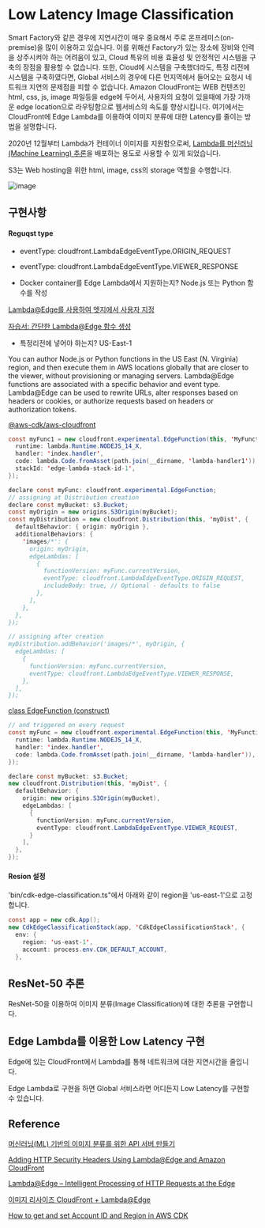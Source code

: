 # Low Latency Image Classification

Smart Factory와 같은 경우에 지연시간이 매우 중요해서 주로 온프레미스(on-premise)을 많이 이용하고 있습니다. 이를 위해선 Factory가 있는 장소에 장비와 인력을 상주시켜야 하는 어려움이 있고, Cloud 특유의 비용 효율성 및 안정적인 시스템을 구축의 장점을 활용할 수 없습니다. 또한, Cloud에 시스템을 구축했더라도, 특정 리전에 시스템을 구축하였다면, Global 서비스의 경우에 다른 먼지역에서 들어오는 요청시 네트워크 지연의 문제점을 피할 수 없습니다. Amazon CloudFront는 WEB 컨텐츠인 html, css, js, image 파일등을 edge에 두어서, 사용자의 요청이 있을때에 가장 가까운 edge location으로 라우팅함으로 웹서비스의 속도를 향상시킵니다. 여기에서는 CloudFront에 Edge Lambda를 이용하여 이미지 분류에 대한 Latency를 줄이는 방법을 설명합니다. 

 2020년 12월부터 Lambda가 컨테이너 이미지를 지원함으로써, [Lambda를 머신러닝(Machine Learning) 추론](https://aws.amazon.com/ko/blogs/korea/new-for-aws-lambda-container-image-support/)을 배포하는 용도로 사용할 수 있게 되었습니다.

S3는 Web hosting을 위한 html, image, css의 storage 역할을 수행합니다.

![image](https://user-images.githubusercontent.com/52392004/221320135-62863c02-11f8-47cf-b468-906281ecca6a.png)


## 구현사항


#### Reguqst type

- eventType: cloudfront.LambdaEdgeEventType.ORIGIN_REQUEST
- eventType: cloudfront.LambdaEdgeEventType.VIEWER_RESPONSE


- Docker container를 Edge Lambda에서 지원하는지? Node.js 또는 Python 함수를 작성

[Lambda@Edge를 사용하여 엣지에서 사용자 지정](https://docs.aws.amazon.com/ko_kr/AmazonCloudFront/latest/DeveloperGuide/lambda-at-the-edge.html)

[자습서: 간단한 Lambda@Edge 함수 생성](https://docs.aws.amazon.com/ko_kr/AmazonCloudFront/latest/DeveloperGuide/lambda-edge-how-it-works-tutorial.html)

- 특정리전에 넣어야 하는지? US-East-1

 You can author Node.js or Python functions in the US East (N. Virginia) region, and then execute them in AWS locations globally that are closer to the viewer, without provisioning or managing servers. Lambda@Edge functions are associated with a specific behavior and event type. Lambda@Edge can be used to rewrite URLs, alter responses based on headers or cookies, or authorize requests based on headers or authorization tokens.

[@aws-cdk/aws-cloudfront](https://www.npmjs.com/package/@aws-cdk/aws-cloudfront?activeTab=readme)

```java
const myFunc1 = new cloudfront.experimental.EdgeFunction(this, 'MyFunction1', {
  runtime: lambda.Runtime.NODEJS_14_X,
  handler: 'index.handler',
  code: lambda.Code.fromAsset(path.join(__dirname, 'lambda-handler1')),
  stackId: 'edge-lambda-stack-id-1',
});

declare const myFunc: cloudfront.experimental.EdgeFunction;
// assigning at Distribution creation
declare const myBucket: s3.Bucket;
const myOrigin = new origins.S3Origin(myBucket);
const myDistribution = new cloudfront.Distribution(this, 'myDist', {
  defaultBehavior: { origin: myOrigin },
  additionalBehaviors: {
    'images/*': {
      origin: myOrigin,
      edgeLambdas: [
        {
          functionVersion: myFunc.currentVersion,
          eventType: cloudfront.LambdaEdgeEventType.ORIGIN_REQUEST,
          includeBody: true, // Optional - defaults to false
        },
      ],
    },
  },
});

// assigning after creation
myDistribution.addBehavior('images/*', myOrigin, {
  edgeLambdas: [
    {
      functionVersion: myFunc.currentVersion,
      eventType: cloudfront.LambdaEdgeEventType.VIEWER_RESPONSE,
    },
  ],
});
```

[class EdgeFunction (construct)](https://docs.aws.amazon.com/cdk/api/v1/docs/@aws-cdk_aws-cloudfront.experimental.EdgeFunction.html)

```java
// and triggered on every request
const myFunc = new cloudfront.experimental.EdgeFunction(this, 'MyFunction', {
  runtime: lambda.Runtime.NODEJS_14_X,
  handler: 'index.handler',
  code: lambda.Code.fromAsset(path.join(__dirname, 'lambda-handler')),
});

declare const myBucket: s3.Bucket;
new cloudfront.Distribution(this, 'myDist', {
  defaultBehavior: {
    origin: new origins.S3Origin(myBucket),
    edgeLambdas: [
      {
        functionVersion: myFunc.currentVersion,
        eventType: cloudfront.LambdaEdgeEventType.VIEWER_REQUEST,
      }
    ],
  },
});
```



#### Resion 설정

'bin/cdk-edge-classification.ts"에서 아래와 같이 region을 'us-east-1'으로 고정합니다.

```java
const app = new cdk.App();
new CdkEdgeClassificationStack(app, 'CdkEdgeClassificationStack', {
  env: {
    region: 'us-east-1',
    account: process.env.CDK_DEFAULT_ACCOUNT,
  },
```


## ResNet-50 추론

ResNet-50을 이용하여 이미지 분류(Image Classification)에 대한 추론을 구현합니다. 


## Edge Lambda를 이용한 Low Latency 구현

Edge에 있는 CloudFront에서 Lambda를 통해 네트워크에 대한 지연시간을 줄입니다.

Edge Lambda로 구현을 하면 Global 서비스라면 어디든지 Low Latency를 구현할 수 있습니다.

## Reference

[머신러닝(ML) 기반의 이미지 분류를 위한 API 서버 만들기](https://github.com/kyopark2014/image-classification-api-server)

[Adding HTTP Security Headers Using Lambda@Edge and Amazon CloudFront](https://aws.amazon.com/ko/blogs/networking-and-content-delivery/adding-http-security-headers-using-lambdaedge-and-amazon-cloudfront/)


[Lambda@Edge – Intelligent Processing of HTTP Requests at the Edge](https://aws.amazon.com/ko/blogs/aws/lambdaedge-intelligent-processing-of-http-requests-at-the-edge/)

[이미지 리사이즈 CloudFront + Lambda@Edge](https://v3.leedo.me/image-resize-by-cloudfront-lambda-edge)

[How to get and set Account ID and Region in AWS CDK](https://bobbyhadz.com/blog/cdk-get-region-accountid)
